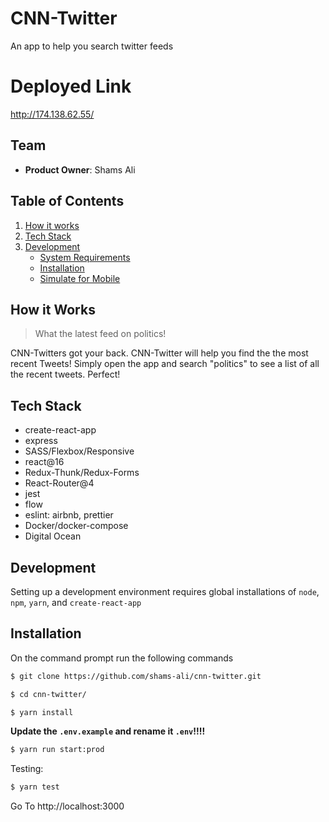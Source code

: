 # CNN-Twitter

An app to help you search twitter feeds

# Deployed Link
http://174.138.62.55/

## Team
  - __Product Owner__: Shams Ali

## Table of Contents

1. [How it works](#how-it-works)
2. [Tech Stack](#tech-stack)
3. [Development](#development)
    - [System Requirements](#system-requirements)
    - [Installation](#installation)
    - [Simulate for Mobile](#simulate-mobile)

## <a name="how-it-works"></a>How it Works

> What the latest feed on politics!

CNN-Twitters got your back. CNN-Twitter will help you find the the most recent Tweets! Simply open the app and search "politics" to see a list of all the recent tweets. Perfect! 



## <a name="tech-stack"></a>Tech Stack
- create-react-app
- express
- SASS/Flexbox/Responsive
- react@16
- Redux-Thunk/Redux-Forms
- React-Router@4
- jest
- flow
- eslint: airbnb, prettier
- Docker/docker-compose
- Digital Ocean


## <a name="development"></a>Development
Setting up a development environment requires global installations of `node`, `npm`, `yarn`, and `create-react-app`

## <a name="installation"></a>Installation

On the command prompt run the following commands

```sh
$ git clone https://github.com/shams-ali/cnn-twitter.git

$ cd cnn-twitter/

$ yarn install
```
**Update the `.env.example` and rename it `.env`!!!!**
```sh
$ yarn run start:prod
```
Testing:
```sh
$ yarn test
```
Go To http://localhost:3000